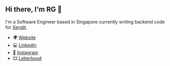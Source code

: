 ## Hi there, I'm RG 👋

I'm a Software Engineer based in Singapore currently writing backend code for [Xendit](https://github.com/xendit). 

- 🌍 [Website](https://rgaquino.com)
- 💻 [LinkedIn](https://www.linkedin.com/in/rgaquino)
- 📸 [Instagram](https://instagram.com/rgaquino)
- 🎞 [Letterboxd](https://letterboxd.com/rgaquino)
